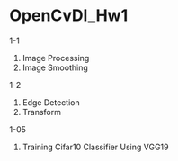 # OpenCvDl_Hw1
1-1 

1. Image Processing	 
2. Image Smoothing

1-2

1. Edge Detection
2. Transform

1-05

1. Training Cifar10 Classifier Using VGG19

